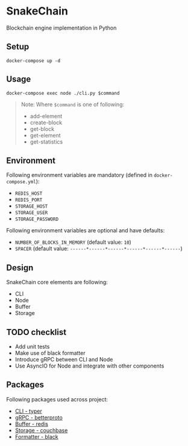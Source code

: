 # SnakeChain

Blockchain engine implementation in Python

## Setup

```
docker-compose up -d
```

## Usage

```
docker-compose exec node ./cli.py $command
```

> Note: Where `$command` is one of following:
> - add-element
> - create-block
> - get-block
> - get-element
> - get-statistics

## Environment

Following environment variables are mandatory (defined in `docker-compose.yml`):
- `REDIS_HOST`
- `REDIS_PORT`
- `STORAGE_HOST`
- `STORAGE_USER`
- `STORAGE_PASSWORD`

Following environment variables are optional and have defaults:
- `NUMBER_OF_BLOCKS_IN_MEMORY` (default value: `10`)
- `SPACER` (default value: `------*------*------*------*------*------`)

## Design

SnakeChain core elements are following:
- CLI
- Node
- Buffer
- Storage

## TODO checklist
- Add unit tests
- Make use of black formatter
- Introduce gRPC between CLI and Node
- Use AsyncIO for Node and integrate with other components

## Packages

Following packages used across project:
- [CLI - typer](https://github.com/tiangolo/typer)
- [gRPC - betterproto](https://github.com/danielgtaylor/python-betterproto)
- [Buffer - redis](https://github.com/andymccurdy/redis-py)
- [Storage - couchbase](https://github.com/couchbase/couchbase-python-client)
- [Formatter - black](https://github.com/psf/black)
